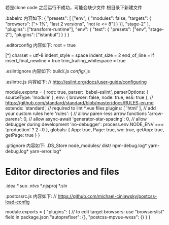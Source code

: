 
若是clone code 之后运行不成功，可能会缺少文件
根目录下新建文件

.babelrc
内容如下:
{
    "presets": [
        ["env", {
        "modules": false,
        "targets": {
            "browsers": ["> 1%", "last 2 versions", "not ie <= 8"]
        }
        }],
        "stage-2"
    ],
    "plugins": ["transform-runtime"],
    "env": {
        "test": {
        "presets": ["env", "stage-2"],
        "plugins": ["istanbul"]
        }
    }
}

.editorconfig
内容如下:
root = true

[*]
charset = utf-8
indent_style = space
indent_size = 2
end_of_line = lf
insert_final_newline = true
trim_trailing_whitespace = true

.eslintignore
内容如下:
build/*.js
config/*.js

.eslintrc.js
内容如下:
// http://eslint.org/docs/user-guide/configuring

module.exports = {
    root: true,
    parser: 'babel-eslint',
    parserOptions: {
      sourceType: 'module'
    },
    env: {
      browser: false,
      node: true,
      es6: true
    },
    // https://github.com/standard/standard/blob/master/docs/RULES-en.md
    extends: 'standard',
    // required to lint *.vue files
    plugins: [
      'html'
    ],
    // add your custom rules here
    'rules': {
      // allow paren-less arrow functions
      'arrow-parens': 0,
      // allow async-await
      'generator-star-spacing': 0,
      // allow debugger during development
      'no-debugger': process.env.NODE_ENV === 'production' ? 2 : 0
    },
    globals: {
      App: true,
      Page: true,
      wx: true,
      getApp: true,
      getPage: true
    }
  }

.gitignore
内容如下:
.DS_Store
node_modules/
dist/
npm-debug.log*
yarn-debug.log*
yarn-error.log*

# Editor directories and files
.idea
*.suo
*.ntvs*
*.njsproj
*.sln

.postcssrc.js
内容如下:
// https://github.com/michael-ciniawsky/postcss-load-config

module.exports = {
    "plugins": {
      // to edit target browsers: use "browserslist" field in package.json
      "autoprefixer": {},
      "postcss-mpvue-wxss": {}
    }
  }
  

  